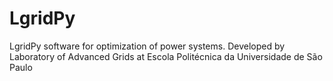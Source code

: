 # LgridPy
LgridPy software for optimization of power systems. Developed by Laboratory of Advanced Grids at Escola Politécnica da Universidade de São Paulo
